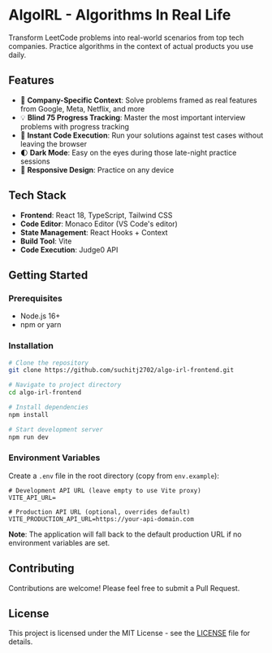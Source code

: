 # AlgoIRL - Algorithms In Real Life

Transform LeetCode problems into real-world scenarios from top tech companies. Practice algorithms in the context of actual products you use daily.

## Features

- 🎯 **Company-Specific Context**: Solve problems framed as real features from Google, Meta, Netflix, and more
- 💡 **Blind 75 Progress Tracking**: Master the most important interview problems with progress tracking
- 🚀 **Instant Code Execution**: Run your solutions against test cases without leaving the browser
- 🌓 **Dark Mode**: Easy on the eyes during those late-night practice sessions
- 📱 **Responsive Design**: Practice on any device

## Tech Stack

- **Frontend**: React 18, TypeScript, Tailwind CSS
- **Code Editor**: Monaco Editor (VS Code's editor)
- **State Management**: React Hooks + Context
- **Build Tool**: Vite
- **Code Execution**: Judge0 API

## Getting Started

### Prerequisites

- Node.js 16+
- npm or yarn

### Installation

```bash
# Clone the repository
git clone https://github.com/suchitj2702/algo-irl-frontend.git

# Navigate to project directory
cd algo-irl-frontend

# Install dependencies
npm install

# Start development server
npm run dev
```

### Environment Variables

Create a `.env` file in the root directory (copy from `env.example`):

```env
# Development API URL (leave empty to use Vite proxy)
VITE_API_URL=

# Production API URL (optional, overrides default)
VITE_PRODUCTION_API_URL=https://your-api-domain.com
```

**Note**: The application will fall back to the default production URL if no environment variables are set.

## Contributing

Contributions are welcome! Please feel free to submit a Pull Request.

## License

This project is licensed under the MIT License - see the [LICENSE](LICENSE) file for details.
